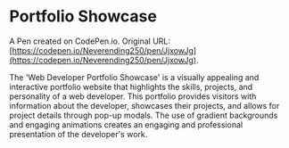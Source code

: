 # Portfolio Showcase

A Pen created on CodePen.io. Original URL: [https://codepen.io/Neverending250/pen/JjxowJg](https://codepen.io/Neverending250/pen/JjxowJg).

The 'Web Developer Portfolio Showcase' is a visually appealing and interactive portfolio website that highlights the skills, projects, and personality of a web developer. This portfolio provides visitors with information about the developer, showcases their projects, and allows for project details through pop-up modals. The use of gradient backgrounds and engaging animations creates an engaging and professional presentation of the developer's work.